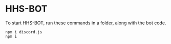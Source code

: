 # HHS-BOT

To start HHS-BOT, run these commands in a folder, along with the bot code.
```
npm i discord.js
npm i
```
